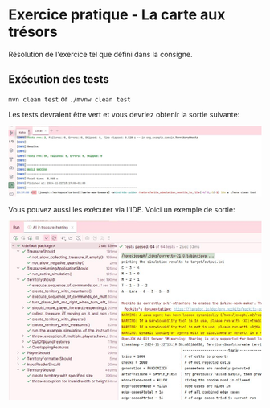 # Exercice pratique - La carte aux trésors

Résolution de l'exercice tel que défini dans la consigne.

## Exécution des tests

`mvn clean test` or `./mvnw clean test`

Les tests devraient être vert et vous devriez obtenir la sortie suivante:

![](docs/test_maven_cli.jpg)

Vous pouvez aussi les exécuter via l'IDE. Voici un exemple de sortie:

![](docs/test_ide_intellij.jpg)
